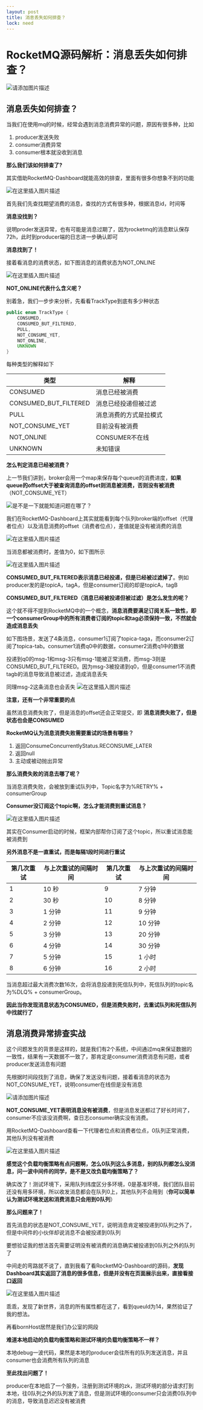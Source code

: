 ```yaml
---
layout: post
title: 消息丢失如何排查？
lock: need
---
```


# RocketMQ源码解析：消息丢失如何排查？

![请添加图片描述](https://img-blog.csdnimg.cn/4ded5215615d4e22b51411924bcd4481.png)
## 消息丢失如何排查？
当我们在使用mq的时候，经常会遇到消息消费异常的问题，原因有很多种，比如
1. producer发送失败
2. consumer消费异常
3. consumer根本就没收到消息

**那么我们该如何排查了?**

其实借助RocketMQ-Dashboard就能高效的排查，里面有很多你想象不到的功能

![在这里插入图片描述](https://img-blog.csdnimg.cn/6ef2962193f342e89c6c06d86033d7e9.png)

首先我们先查找期望消费的消息，查找的方式有很多种，根据消息id，时间等

**消息没找到？**

说明proder发送异常，也有可能是消息过期了，因为rocketmq的消息默认保存72h，此时到producer端的日志进一步确认即可

**消息找到了！**

接着看消息的消费状态，如下图消息的消费状态为NOT_ONLINE

![在这里插入图片描述](https://img-blog.csdnimg.cn/88ec2f123ee847a0a811ee9ce40e0d9b.png#pic_center)

**NOT_ONLINE代表什么含义呢？**

别着急，我们一步步来分析，先看看TrackType到底有多少种状态

```java
public enum TrackType {
    CONSUMED,
    CONSUMED_BUT_FILTERED,
    PULL,
    NOT_CONSUME_YET,
    NOT_ONLINE,
    UNKNOWN
}
```
每种类型的解释如下

| 类型 | 解释 |
|--|--|
| CONSUMED | 消息已经被消费 |
| CONSUMED_BUT_FILTERED | 消息已经投递但被过滤 |
| PULL | 消息消费的方式是拉模式 |
| NOT_CONSUME_YET | 目前没有被消费 |
| NOT_ONLINE | CONSUMER不在线 |
| UNKNOWN| 未知错误 |

**怎么判定消息已经被消费？**

上一节我们讲到，broker会用一个map来保存每个queue的消费进度，**如果queue的offset大于被查询消息的offset则消息被消费，否则没有被消费**（NOT_CONSUME_YET）

![是不是一下就能知道问题在哪了？](https://img-blog.csdnimg.cn/af584df82ddc4898957a7a15365a8e2a.png)


我们在RocketMQ-Dashboard上其实就能看到每个队列broker端的offset（代理者位点）以及消息消费的offset（消费者位点），差值就是没有被消费的消息

![在这里插入图片描述](https://img-blog.csdnimg.cn/b9226ba6ba314b8bae5a39fcc63552fa.png)

当消息都被消费时，差值为0，如下图所示

![在这里插入图片描述](https://img-blog.csdnimg.cn/4578096363364fea8093ac0a33fb56cb.png#pic_center)

**CONSUMED_BUT_FILTERED表示消息已经投递，但是已经被过滤掉了**。例如producer发的是topicA，tagA，但是consumer订阅的却是topicA，tagB

**CONSUMED_BUT_FILTERED（消息已经被投递但被过滤）是怎么发生的呢？**

这个就不得不提到RocketMQ中的一个概念，**消息消费要满足订阅关系一致性，即一个consumerGroup中的所有消费者订阅的topic和tag必须保持一致，不然就会造成消息丢失**

如下图场景，发送了4条消息，consumer1订阅了topica-taga，而consumer2订阅了topica-tab。consumer1消费q0中的数据，consumer2消费q1中的数据

投递到q0的msg-1和msg-3只有msg-1能被正常消费，而msg-3则是CONSUMED_BUT_FILTERED。因为msg-3被投递到q0，但是consumer1不消费tagb的消息导致消息被过滤，造成消息丢失

同理msg-2这条消息也会丢失
![在这里插入图片描述](https://img-blog.csdnimg.cn/d87b2ff5f56a4dfe806bbaaa0de70d9f.png)

**注意，还有一个非常重要的点**

虽然消息消费失败了，但是消息的offset还会正常提交，即 **消息消费失败了，但是状态也会是CONSUMED**

**RocketMQ认为消息消费失败需要重试的场景有哪些？**

1. 返回ConsumeConcurrentlyStatus.RECONSUME_LATER
2. 返回null
3. 主动或被动抛出异常

**那么消费失败的消息去哪了呢？**

当消息消费失败，会被放到重试队列中，Topic名字为%RETRY% + consumerGroup

**Consumer没订阅这个topic啊，怎么才能消费到重试消息？**

![在这里插入图片描述](https://img-blog.csdnimg.cn/ba837972e85e4581a50e9e40a76943cb.png)

其实在Consumer启动的时候，框架内部帮你订阅了这个topic，所以重试消息能被消费到

**另外消息不是一直重试，而是每隔1段时间进行重试**

| 第几次重试 | 与上次重试的间隔时间 | 第几次重试| 与上次重试的间隔时间|
|--|--|--|--|
|1  | 10 秒 | 9 |  7 分钟|
| 2 | 30 秒 | 10 | 8 分钟 |
| 3 | 1 分钟 | 11 | 9 分钟 |
| 4 |2 分钟  | 12 |10 分钟  |
|5  |3 分钟  | 13 | 20 分钟 |
| 6 |  4 分钟| 14 | 30 分钟 |
| 7 | 5 分钟 | 15 |1 小时  |
| 8 | 6 分钟 | 16 | 2 小时 |

当消息超过最大消费次数16次，会将消息投递到死信队列中，死信队列的topic名为%DLQ% + consumerGroup。

**因此当你发现消息状态为CONSUMED，但是消费失败时，去重试队列和死信队列中找就行了**

## 消息消费异常排查实战
这个问题发生的背景是这样的，就是我们有2个系统，中间通过mq来保证数据的一致性，结果有一天数据不一致了，那肯定是consumer消费消息有问题，或者producer发送消息有问题

先根据时间段找到了消息，确保了发送没有问题，接着看消息的状态为NOT_CONSUME_YET，说明consumer在线但是没有消息

![请添加图片描述](https://img-blog.csdnimg.cn/ded9d9093b214b6faf01e691be47a9e0.png)

**NOT_CONSUME_YET表明消息没有被消费**，但是消息发送都过了好长时间了，consumer不应该没消费啊，查日志consumer确实没有消费。


用RocketMQ-Dashboard查看一下代理者位点和消费者位点，0队列正常消费，其他队列没有被消费

![在这里插入图片描述](https://img-blog.csdnimg.cn/ce56bbfa8d124293b8fab3140fe0ffb7.png)

**感觉这个负载均衡策略有点问题啊，怎么0队列这么多消息，别的队列都怎么没消息，问一波中间件的同学，是不是又改负载均衡策略了？**

确实改了！测试环境下，采用队列纬度区分多环境，0是基准环境，我们团队目前还没有用多环境，所以收发消息都会在队列0上，其他队列不会用到（**你可以简单认为测试环境发送和消费消息只会用到0队列**）

**那么问题来了！**

首先消息的状态是NOT_CONSUME_YET，说明消息肯定被投递到0队列之外了，但是中间件的小伙伴却说消息不会被投递到0队列

要想验证我的想法首先需要证明没有被消费的消息确实被投递到0队列之外的队列了

中间走的弯路就不说了，直到我看了看RocketMQ-Dashboard的源码，**发现Dashboard其实返回了消息的很多信息，但是并没有在页面展示出来，直接看接口返回**

![在这里插入图片描述](https://img-blog.csdnimg.cn/98617d8582924651ba2a12c93e8806be.png)

乖乖，发现了新世界，消息的所有属性都在这了，看到queuId为14，果然验证了我的想法。

再看bornHost居然是我们办公室的网段

**难道本地启动的负载均衡策略和测试环境的负载均衡策略不一样？**

本地debug一波代码，果然是本地的producer会往所有的队列发送消息，并且consumer也会消费所有队列的消息

**至此找出问题了！**

producer在本地启了一个服务，注册到测试环境的zk，测试环境的部分请求打到本地，往0队列之外的队列发了消息，但是测试环境的consumer只会消费0队列中的消息，导致消息迟迟没有被消费
